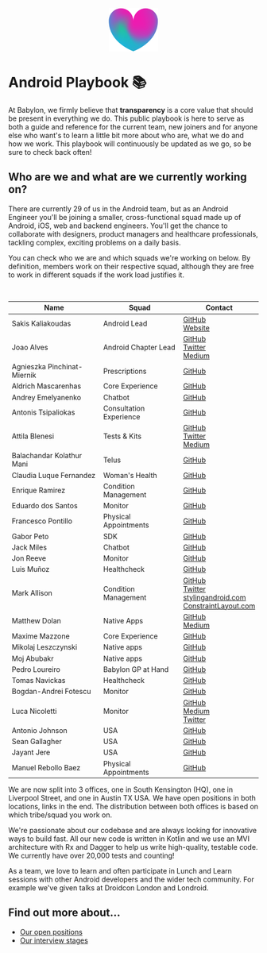 <p align="center">
<img src="logo.png">
</p>


Android Playbook 📚
==================================

At Babylon, we firmly believe that **transparency** is a core value that 
should be present in everything we do. This public playbook is here to 
serve as both a guide and reference for the current team, new joiners 
and for anyone else who want's to learn a little bit more about who are, 
what we do and how we work. This playbook will continuously be updated as
we go, so be sure to check back often!

## Who are we and what are we currently working on?

There are currently 29 of us in the Android team, but as an Android 
Engineer you'll be joining a smaller, cross-functional squad made up of 
Android, iOS, web and backend engineers.  You'll get the chance to 
collaborate with designers, product managers and healthcare 
professionals, tackling complex, exciting problems on a daily basis. 

You can check who we are and which squads we're working on below. By 
definition, members work on their respective squad, although they are 
free to work in different squads if the work load justifies it. 

<br>

| Name                          | Squad                    | Contact                                  |
|-------------------------------|--------------------------|------------------------------------------|
| Sakis Kaliakoudas             | Android Lead             | [GitHub](https://github.com/athkalia) <br> [Website](http://www.sakiskaliakoudas.com)|
| Joao Alves                    | Android Chapter Lead     | [GitHub](https://github.com/jcmsalves)  <br> [Twitter](https://twitter.com/jcmsalves) <br> [Medium](https://medium.com/@jcmsalves) |
| Agnieszka Pinchinat-Miernik   | Prescriptions            | [GitHub](https://github.com/alpm)  
| Aldrich Mascarenhas           | Core Experience          | [GitHub](https://github.com/AldrichMascarenhas) |
| Andrey Emelyanenko            | Chatbot                  | [GitHub](https://github.com/andrey-yem) |
| Antonis Tsipaliokas           | Consultation Experience  | [GitHub](https://github.com/kokeroulis) |
| Attila Blenesi                | Tests & Kits             | [GitHub](https://github.com/ablenesi) <br> [Twitter](https://twitter.com/ablenessy) <br> [Medium](https://medium.com/@attilablnesi)|
| Balachandar Kolathur Mani     | Telus                    | [GitHub](https://github.com/balachandarlinks) |
| Claudia Luque Fernandez       | Woman's Health           | [GitHub](https://github.com/claucookie) |
| Enrique Ramirez               | Condition Management     | [GitHub](https://github.com/kikermo) |
| Eduardo dos Santos            | Monitor                  | [GitHub](https://github.com/ejms) |
| Francesco Pontillo            | Physical Appointments    | [GitHub](https://github.com/frapontillo) |
| Gabor Peto                    | SDK                      | [GitHub](https://github.com/GaborPeto) |
| Jack Miles                    | Chatbot                  | [GitHub](https://github.com/JEKMiles) |
| Jon Reeve                     | Monitor                  | [GitHub](https://github.com/jonreeve) |
| Luis Muñoz                    | Healthcheck              | [GitHub](https://github.com/luismunyoz) |
| Mark Allison                  | Condition Management     | [GitHub](https://github.com/StylingAndroid) <br> [Twitter](https://twitter.com/MarkIAllison) <br> [stylingandroid.com](https://blog.stylingandroid.com) <br> [ConstraintLayout.com](https://constraintlayout.com/) |
| Matthew Dolan                 | Native Apps              | [GitHub](https://github.com/mattmook) <br> [Medium](https://medium.com/@appmattus) |
| Maxime Mazzone                | Core Experience          | [GitHub](https://github.com/mazzonem) |
| Mikolaj Leszczynski           | Native apps              | [GitHub](https://github.com/Rosomack) |
| Moj Abubakr                   | Native apps              | [GitHub](https://github.com/MojRoid) |
| Pedro Loureiro                | Babylon GP at Hand       | [GitHub](https://github.com/pedroql) |
| Tomas Navickas                | Healthcheck              | [GitHub](https://github.com/iTomkinas) |
| Bogdan-Andrei Fotescu         | Monitor                  | [GitHub](https://github.com/rakatan) |
| Luca Nicoletti                | Monitor                  | [GitHub](https://github.com/lnicolet) <br> [Medium](https://medium.com/@luca.nicolett) <br> [Twitter](https://twitter.com/luca_nicolett) |
| Antonio Johnson                | USA                  | [GitHub](https://github.com/aj-65) |
| Sean Gallagher                 | USA                  | [GitHub](https://github.com/seangallagherbabylon) |
| Jayant Jere                    | USA                  | [GitHub](https://github.com/j-android) |
| Manuel Rebollo Baez           | Physical Appointments    | [GitHub](https://github.com/mrebollob) |

We are now split into 3 offices, one in South Kensington (HQ), one in Liverpool Street, and one in Austin TX USA. We have open positions in both 
locations, links in the end. The distribution between both offices is 
based on which tribe/squad you work on.

We're passionate about our codebase and are always looking for 
innovative ways to build fast.  All our new code is written in 
Kotlin and we use an MVI architecture with Rx and Dagger to help us 
write high-quality, testable code. We currently have over 20,000 
tests and counting!

As a team, we love to learn and often participate in Lunch and Learn 
sessions with other Android developers and the wider tech community. 
For example we've given talks at Droidcon London and Londroid.

## Find out more about...

- [Our open positions](/recruitment/positions/open_positions.md)
- [Our interview stages](/recruitment/interview_stages.md)
